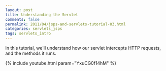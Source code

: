 ```yaml
---           
layout: post
title: Understanding the Servlet
comments: false
permalink: 2011/04/jsps-and-servlets-tutorial-03.html
categories: servlets_jsps
tags: servlets_intro
---
```


In this tutorial, we'll understand how our servlet intercepts HTTP requests, and the methods it runs.

{% include youtube.html param="YxuCG0f14hM" %}